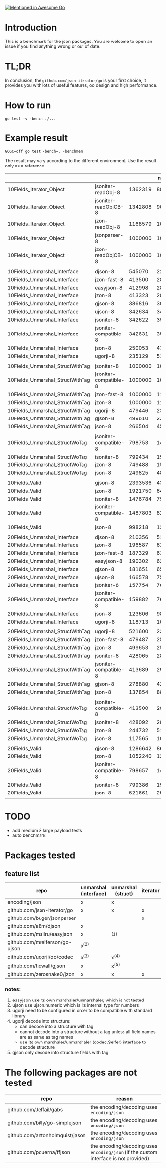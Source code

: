 [![Mentioned in Awesome Go](https://awesome.re/mentioned-badge.svg)](https://github.com/avelino/awesome-go)

# Introduction

This is a benchmark for the json packages.
You are welcome to open an issue if you find anything wrong or out of date.

# TL;DR

In conclusion, the `github.com/json-iterator/go` is your first choice,
it provides you with lots of useful features, oo design and high performance.

# How to run

```shell
go test -v -bench ./...
```

# Example result

```shell
GOGC=off go test -bench=. -benchmem
```

The result may vary according to the different environment.
Use the result only as a reference.

|     |     |     | ns/op | B/op | allocs/op |
| --- | --- | --- | ----- | ---- | --------- |
| 10Fields_Iterator_Object | jsoniter-readObj-8 | 1362319 | 882 | 144 | 14 |
| 10Fields_Iterator_Object | jsoniter-readObjCB-8 | 1342808 | 901 | 144 | 14 |
| 10Fields_Iterator_Object | jzon-readObj-8 | 1168579 | 1017 | 144 | 14 |
| 10Fields_Iterator_Object | jsonparser-8 | 1000000 | 1020 | 80 | 4 |
| 10Fields_Iterator_Object | jzon-readObjCB-8 | 1000000 | 1029 | 144 | 14 |
|     |     |     |       |      |           |
| 10Fields_Unmarshal_Interface | djson-8 | 545070 | 2269 | 1174 | 27 |
| 10Fields_Unmarshal_Interface | jzon-fast-8 | 413500 | 2856 | 1190 | 28 |
| 10Fields_Unmarshal_Interface | easyjson-8 | 412998 | 2862 | 1174 | 27 |
| 10Fields_Unmarshal_Interface | jzon-8 | 413323 | 2869 | 1190 | 28 |
| 10Fields_Unmarshal_Interface | gjson-8 | 386816 | 3037 | 1318 | 16 |
| 10Fields_Unmarshal_Interface | ujson-8 | 342634 | 3449 | 1494 | 38 |
| 10Fields_Unmarshal_Interface | jsoniter-8 | 342622 | 3569 | 1350 | 38 |
| 10Fields_Unmarshal_Interface | jsoniter-compatible-8 | 342631 | 3587 | 1350 | 38 |
| 10Fields_Unmarshal_Interface | json-8 | 250053 | 4790 | 1414 | 36 |
| 10Fields_Unmarshal_Interface | ugorji-8 | 235129 | 5137 | 2222 | 36 |
|     |     |     |       |      |           |
| 10Fields_Unmarshal_StructWithTag | jsoniter-8 | 1000000 | 1037 | 192 | 5 |
| 10Fields_Unmarshal_StructWithTag | jsoniter-compatible-8 | 1000000 | 1081 | 192 | 5 |
| 10Fields_Unmarshal_StructWithTag | jzon-fast-8 | 1000000 | 1101 | 192 | 5 |
| 10Fields_Unmarshal_StructWithTag | jzon-8 | 1000000 | 1125 | 192 | 5 |
| 10Fields_Unmarshal_StructWithTag | ugorji-8 | 479446 | 2365 | 832 | 7 |
| 10Fields_Unmarshal_StructWithTag | gjson-8 | 499610 | 2386 | 480 | 3 |
| 10Fields_Unmarshal_StructWithTag | json-8 | 266504 | 4506 | 432 | 14 |
|     |     |     |       |      |           |
| 10Fields_Unmarshal_StructWoTag | jsoniter-compatible-8 | 798753 | 1486 | 256 | 15 |
| 10Fields_Unmarshal_StructWoTag | jsoniter-8 | 799434 | 1530 | 256 | 15 |
| 10Fields_Unmarshal_StructWoTag | jzon-8 | 749488 | 1558 | 192 | 5 |
| 10Fields_Unmarshal_StructWoTag | json-8 | 249825 | 4879 | 432 | 14 |
|     |     |     |       |      |           |
| 10Fields_Valid | gjson-8 | 2393536 | 437 | 0 | 0 |
| 10Fields_Valid | jzon-8 | 1921750 | 643 | 0 | 0 |
| 10Fields_Valid | jsoniter-8 | 1476784 | 796 | 64 | 10 |
| 10Fields_Valid | jsoniter-compatible-8 | 1487803 | 826 | 64 | 10 |
| 10Fields_Valid | json-8 | 998218 | 1221 | 72 | 2 |
|     |     |     |       |      |           |
| 20Fields_Unmarshal_Interface | djson-8 | 210356 | 5138 | 2716 | 52 |
| 20Fields_Unmarshal_Interface | jzon-8 | 196587 | 6180 | 2732 | 53 |
| 20Fields_Unmarshal_Interface | jzon-fast-8 | 187329 | 6191 | 2732 | 53 |
| 20Fields_Unmarshal_Interface | easyjson-8 | 190302 | 6279 | 2715 | 52 |
| 20Fields_Unmarshal_Interface | gjson-8 | 181651 | 6567 | 2923 | 27 |
| 20Fields_Unmarshal_Interface | ujson-8 | 166578 | 7515 | 3339 | 73 |
| 20Fields_Unmarshal_Interface | jsoniter-8 | 157754 | 7676 | 3052 | 73 |
| 20Fields_Unmarshal_Interface | jsoniter-compatible-8 | 159882 | 7680 | 3053 | 73 |
| 20Fields_Unmarshal_Interface | json-8 | 123606 | 9828 | 3003 | 67 |
| 20Fields_Unmarshal_Interface | ugorji-8 | 118713 | 10090 | 3763 | 61 |
|     |     |     |       |      |           |
| 20Fields_Unmarshal_StructWithTag | ugorji-8 | 521600 | 2306 | 832 | 7 |
| 20Fields_Unmarshal_StructWithTag | jzon-fast-8 | 479487 | 2502 | 368 | 9 |
| 20Fields_Unmarshal_StructWithTag | jzon-8 | 499653 | 2546 | 368 | 9 |
| 20Fields_Unmarshal_StructWithTag | jsoniter-8 | 428065 | 2840 | 512 | 29 |
| 20Fields_Unmarshal_StructWithTag | jsoniter-compatible-8 | 413689 | 2905 | 512 | 29 |
| 20Fields_Unmarshal_StructWithTag | gjson-8 | 278880 | 4248 | 896 | 3 |
| 20Fields_Unmarshal_StructWithTag | json-8 | 137854 | 8849 | 648 | 24 |
|     |     |     |       |      |           |
| 20Fields_Unmarshal_StructWoTag | jsoniter-compatible-8 | 413500 | 2836 | 512 | 29 |
| 20Fields_Unmarshal_StructWoTag | jsoniter-8 | 428092 | 2878 | 512 | 29 |
| 20Fields_Unmarshal_StructWoTag | jzon-8 | 244732 | 5164 | 1082 | 9 |
| 20Fields_Unmarshal_StructWoTag | json-8 | 117565 | 10138 | 648 | 24 |
|     |     |     |       |      |           |
| 20Fields_Valid | gjson-8 | 1286642 | 863 | 0 | 0 |
| 20Fields_Valid | jzon-8 | 1052240 | 1223 | 0 | 0 |
| 20Fields_Valid | jsoniter-compatible-8 | 798657 | 1477 | 144 | 20 |
| 20Fields_Valid | jsoniter-8 | 799386 | 1522 | 144 | 20 |
| 20Fields_Valid | json-8 | 521661 | 2576 | 72 | 2 |
|     |     |     |       |      |           |

# TODO

- add medium & large payload tests
- auto benchmark

# Packages tested

## feature list

| repo | unmarshal (interface) | unmarshal (struct) | iterator | valid |
| -------------------------------------- | --------------- | --------------- | --- | --- |
| encoding/json                          | x               | x               |     |  x  |
| github.com/json-iterator/go            | x               | x               |  x  |  x  |
| github.com/buger/jsonparser            |                 |                 |  x  |     |
| github.com/a8m/djson                   | x               |                 |     |     |
| github.com/mailru/easyjson             | x               | <sup>(1)</sup>  |     |     |
| github.com/mreiferson/go-ujson         | x<sup>(2)</sup> |                 |     |     |
| github.com/ugorji/go/codec             | x<sup>(3)</sup> | x<sup>(4)</sup> |     |     |
| github.com/tidwall/gjson               | x               | x<sup>(5)</sup> |     |  x  |
| github.com/zerosnake0/jzon             | x               | x               |  x  |  x  |

### notes:
1. easyjson use its own marshaler/unmarshaler, which is not tested
2. ujson use ujson.numeric which is its internal type for numbers
3. ugorji need to be configured in order to be compatible with standard library
4. ugorji decode into structure:
   - can decode into a structure with tag
   - cannot decode into a structure without a tag unless all field names are as same as tag names
   - use its own marshaler/unmarshaler (codec.Selfer) interface to decode structure
5. gjson only decode into structure fields with tag


# The following packages are not tested

| repo | reason |
| ------------------------------- | ------------------------------------------ |
| github.com/Jeffail/gabs         | the encoding/decoding uses `encoding/json` |
| github.com/bitly/go-simplejson  | the encoding/decoding uses `encoding/json` |
| github.com/antonholmquist/jason | the encoding/decoding uses `encoding/json` |
| github.com/pquerna/ffjson       | the encoding/decoding uses `encoding/json` (if the custom interface is not provided) |
